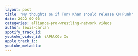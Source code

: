 ```yaml
---
layout: post
title: "My thoughts on if Tony Khan should release CM Punk"
date: 2022-09-08
categories: alliance-pro-wrestling-network videos
author: lewis-carlan
spotify_track_id: 
youtube_video_id: tAPRlC9e-Io
apple_track_id: 
youtube_metadata: 
---
```

